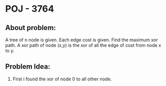 # POJ - 3764

## About problem:  
A tree of n node is given. Each edge cost is given. Find the maximum xor path. A xor path of node (x,y) is the xor of all the edge of cost from node x to y.
  

## Problem Idea:  

 1. First i found the xor of node 0 to  all other node.

<!--stackedit_data:
eyJoaXN0b3J5IjpbLTE4MjUwMjQxNDldfQ==
-->
